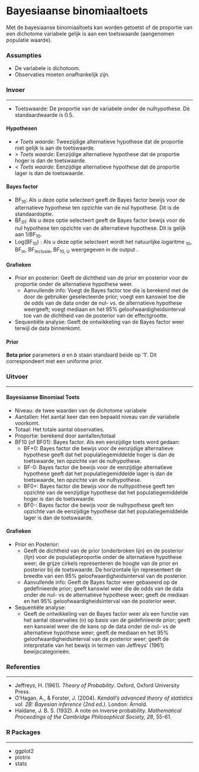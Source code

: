 Bayesiaanse binomiaaltoets
===

Met de bayesiaanse binomiaaltoets kan worden getoetst of de proportie van een dichotome variabele gelijk is aan een toetswaarde (aangenomen populatie waarde).

### Assumpties
- De variabele is dichotoom.
- Observaties moeten onafhankelijk zijn.

### Invoer
---------

- Toetswaarde: De proportie van de variabele onder de nulhypothese. De standaardwaarde is 0.5. 

#### Hypothesen
- *&ne; Toets waarde*: Tweezijdige alternatieve hypothese dat de proportie niet gelijk is aan de toetswaarde. 
- *&gt; Toets waarde*: Eenzijdige alternatieve hypothese dat de proportie hoger is dan de toetswaarde.
- *&lt; Toets waarde*: Eenzijdige alternatieve hypothese dat de proportie lager is dan de toetswaarde.

#### Bayes factor
- BF<sub>10</sub>: Als u deze optie selecteert geeft de Bayes factor bewijs voor de alternatieve hypothese ten opzichte van de nul hypothese. Dit is de standaardoptie. 
- BF<sub>01</sub>: Als u deze optie selecteert geeft de Bayes factor bewijs voor de nul hypothese ten opzichte van de alternatieve hypothese. Dit is gelijk aan 1/BF<sub>10</sub>.
- Log(BF<sub>10</sub>) : Als u deze optie selecteert wordt het natuurlijke logaritme <sub>10</sub>, BF<sub>m</sub>, BF<sub>Inclusie</sub>, BF<sub>10, U</sub> weergegeven in de output .

#### Grafieken
- Prior en posterior: Geeft de dichtheid van de prior en posterior voor de proportie onder de alternatieve hypothese weer. 
	- Aanvullende info: Voegt de Bayes factor toe die is berekend met de door de gebruiker geselecteerde prior; voegt een kanswiel toe die de odds van de data onder de nul- vs. de alternatieve hypothese weergeeft; voegt mediaan en het 95% geloofwaardigheidsinterval toe van de dichtheid van de posterior van de effectgrootte.
- Sequentiële analyse: Geeft de ontwikkeling van de Bayes factor weer terwijl de data binnenkomt. 


#### Prior
**Beta prior** parameters *a* en *b* staan standaard beide op '1'. Dit correspondeert met een uniforme prior.

### Uitvoer
---

#### Bayesiaanse Binomiaal Toets
- Niveau: de twee waarden van de dichotome variabele
- Aantallen: Het aantal keer dan een bepaald niveau van de variabele voorkomt. 
- Totaal: Het totale aantal observaties.
- Proportie: berekend door aantallen/totaal 
- BF10 (of BF01): Bayes factor. Als een eenzijdige toets word gedaan: 
  - BF+0: Bayes factor die bewijs voor de eenzijdige alternatieve hypothese geeft dat het populatiegemiddelde hoger is dan de toetswaarde, ten opzichte van de nulhypothese.
  - BF-0: Bayes factor die bewijs voor de eenzijdige alternatieve hypothese geeft dat het populatiegemiddelde lager is dan de toetswaarde, ten opzichte van de nulhypothese.
  - BF0+: Bayes factor die bewijs voor de nulhypothese geeft ten opzichte van de eenzijdige hypothese dat het populatiegemiddelde hoger is dan de toetswaarde. 
  - BF0-: Bayes factor die bewijs voor de nulhypothese geeft ten opzichte van de eenzijdige hypothese dat het populatiegemiddelde lager is dan de toetswaarde. 

#### Grafieken
- Prior en Posterior: 
  - Geeft de dichtheid van de prior (onderbroken lijn) en de posterior (lijn) voor de populatieproportie onder de alternatieve hypothese weer; de grijze cirkels representeren de hoogte van de prior en posterior bij de toetswaarde. De horizontale lijn representeert de breedte van een 95% geloofwaardigheidsinterval van de posterior.
  - Aanvullende info: Geeft de Bayes factor weer gebaseerd op de gedefinieerde prior; geeft kanswiel weer die de odds van de data onder de nul- vs de alternatieve hypothese weer; geeft de mediaan en het 95% geloofwaardigheidsinterval van de posterior weer. 
- Sequentiële analyse: 
  - Geeft de ontwikkeling van de Bayes factor weer als een functie van het aantal observaties (n) op basis van de gedefinieerde prior; geeft een kanswiel weer die de kans op de data onder de nul- vs de alternatieve hypothese weer; geeft de mediaan en het 95% geloofwaardigheidsinterval van de posterior weer; geeft de interpretatie van het bewijs in termen van Jeffreys' (1961) bewijscategorieën.


### Referenties
---
- Jeffreys, H. (1961). *Theory of Probability*. Oxford, Oxford University Press.
- O’Hagan, A., & Forster, J. (2004). *Kendall’s advanced theory of statistics vol. 2B: Bayesian inference (2nd ed.)*. London: Arnold.
- Haldane, J. B. S. (1932). A note on inverse probability. *Mathematical Proceedings of the Cambridge Philosophical Society, 28*, 55-61.

### R Packages
---
- ggplot2
- plotrix
- stats
